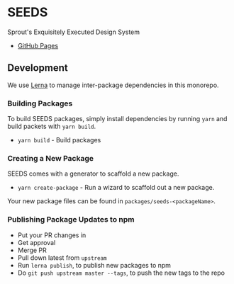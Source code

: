 # SEEDS
Sprout's Exquisitely Executed Design System

- [GitHub Pages](https://sproutsocial.github.io/seeds/)

## Development

We use [Lerna](https://lernajs.io) to manage inter-package dependencies in this monorepo.

### Building Packages

To build SEEDS packages, simply install dependencies by running `yarn` and build packets with `yarn build`.

- `yarn build` - Build packages


### Creating a New Package

SEEDS comes with a generator to scaffold a new package.

- `yarn create-package` - Run a wizard to scaffold out a new package.

Your new package files can be found in `packages/seeds-<packageName>`.

### Publishing Package Updates to npm

- Put your PR changes in
- Get approval
- Merge PR
- Pull down latest from `upstream`
- Run `lerna publish`, to publish new packages to npm
- Do `git push upstream master --tags`, to push the new tags to the repo

